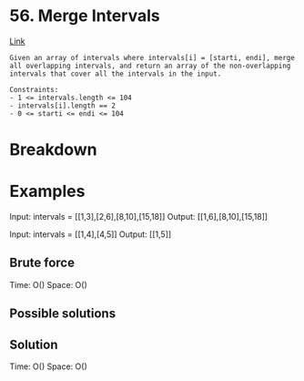 # 56. Merge Intervals
[Link](https://leetcode.com/problems/merge-intervals/)

```
Given an array of intervals where intervals[i] = [starti, endi], merge all overlapping intervals, and return an array of the non-overlapping intervals that cover all the intervals in the input.

Constraints:
- 1 <= intervals.length <= 104
- intervals[i].length == 2
- 0 <= starti <= endi <= 104
```

# Breakdown

# Examples

Input: intervals = [[1,3],[2,6],[8,10],[15,18]]
Output: [[1,6],[8,10],[15,18]]

Input: intervals = [[1,4],[4,5]]
Output: [[1,5]]

## Brute force

Time: O()
Space: O()

## Possible solutions

## Solution


Time: O()
Space: O()
